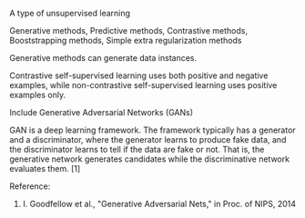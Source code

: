 A type of unsupervised learning

Generative methods, 
Predictive methods,
Contrastive methods,
Booststrapping methods,
Simple extra regularization methods

Generative methods can generate data instances.

Contrastive self-supervised learning uses both positive and negative examples, while non-contrastive self-supervised learning uses positive examples only.


Include Generative Adversarial Networks (GANs)

GAN is a deep learning framework. The framework typically has a generator and a discriminator, where the generator learns to produce fake data, and the discriminator learns to tell if the data are fake or not. That is, the generative network generates candidates while the discriminative network evaluates them. [1]

Reference:
1. I. Goodfellow et al., "Generative Adversarial Nets," in Proc. of NIPS, 2014
